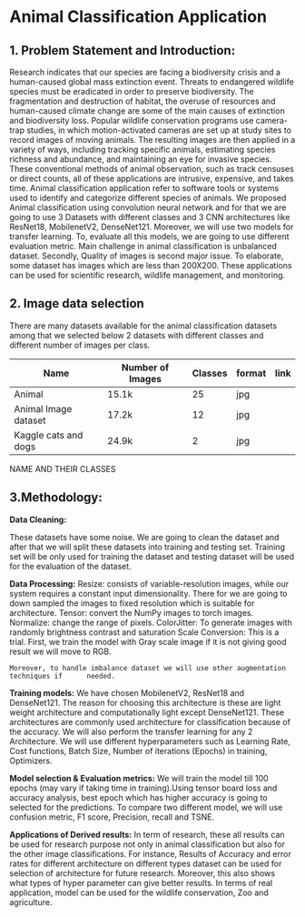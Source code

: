 # Animal Classification Application

## 1.	Problem Statement and Introduction:

Research indicates that our species are facing a biodiversity crisis and a human-caused global mass extinction event. Threats to endangered wildlife species must be eradicated in order to preserve biodiversity. The fragmentation and destruction of habitat, the overuse of resources and human-caused climate change are some of the main causes of extinction and biodiversity loss. Popular wildlife conservation programs use camera-trap studies, in which motion-activated cameras are set up at study sites to record images of moving animals. The resulting images are then applied in a variety of ways, including tracking specific animals, estimating species richness and abundance, and maintaining an eye for invasive species. These conventional methods of animal observation, such as track censuses or direct counts, all of these applications are intrusive, expensive, and takes time. Animal classification application refer to software tools or systems used to identify and categorize different species of animals. We proposed Animal classification using convolution neural network and for that we are going to use 3 Datasets with different classes and 3 CNN architectures like ResNet18, MobilenetV2, DenseNet121. Moreover, we will use two models for transfer learning. To, evaluate all this models, we are going to use different evaluation metric. Main challenge in animal classification is unbalanced dataset. Secondly, Quality of images is second major issue. To elaborate, some dataset has images which are less than 200X200. These applications can be used for scientific research, wildlife management, and monitoring. 

## 2.	Image data selection 

There are many datasets available for the animal classification datasets among that we selected below 2 datasets with different classes and different number of images per class.

|Name 		|Number of Images|	 Classes|   format|    link| 
|---------------|----------------|---------------|--------|--------|
|Animal		|15.1k|25 |jpg| |		|
|Animal Image dataset| 17.2k|12|jpg| |
|Kaggle cats and dogs| 24.9k|2|jpg | |

NAME AND THEIR CLASSES


## 3.Methodology:

**Data Cleaning:**

These datasets have some noise. We are going to clean the dataset and after that we will split these datasets into training and testing set. Training set will be only used for training the dataset and testing dataset will be used for the evaluation of the dataset.

**Data Processing:**
	Resize: consists of variable-resolution images, while our system requires a constant 			input dimensionality. There for we are going to down sampled the images to fixed 		 resolution which is suitable for architecture.
	Tensor: convert the NumPy images to torch images.
	Normalize: change the range of pixels.
	ColorJitter: To generate images with randomly brightness contrast and saturation 
	Scale Conversion: This is a trial. First, we train the model with Gray scale image if it 	 	is not giving good result we will move to RGB.
	
	Moreover, to handle imbalance dataset we will use other augmentation techniques if 		needed.
	
**Training models:**
We have chosen MobilenetV2, ResNet18 and DenseNet121. The reason for choosing this architecture is these are light weight architecture and computationally light except DenseNet121. These architectures are commonly used architecture for classification because of the accuracy. We will also perform the transfer learning for any 2 Architecture. We will use different hyperparameters such as Learning Rate, Cost functions, Batch Size, Number of iterations (Epochs) in training, Optimizers.

**Model selection & Evaluation metrics:**
We will train the model till 100 epochs (may vary if taking time in training).Using tensor board loss and accuracy analysis, best epoch which has higher accuracy is going to selected for the predictions.
To compare two different model, we will use confusion metric, F1 score, Precision, recall and TSNE.

**Applications of Derived results:**
In term of research, these all results can be used for research purpose not only 	in animal classification but also for the other image classifications. For instance, 	 	Results of Accuracy and error rates for different architecture on different types dataset 	 can be used for selection of architecture for future research. Moreover, this also shows 	 what types of hyper parameter can give better results. In terms of real application, 	          model can be used for the wildlife conservation, Zoo and agriculture. 

